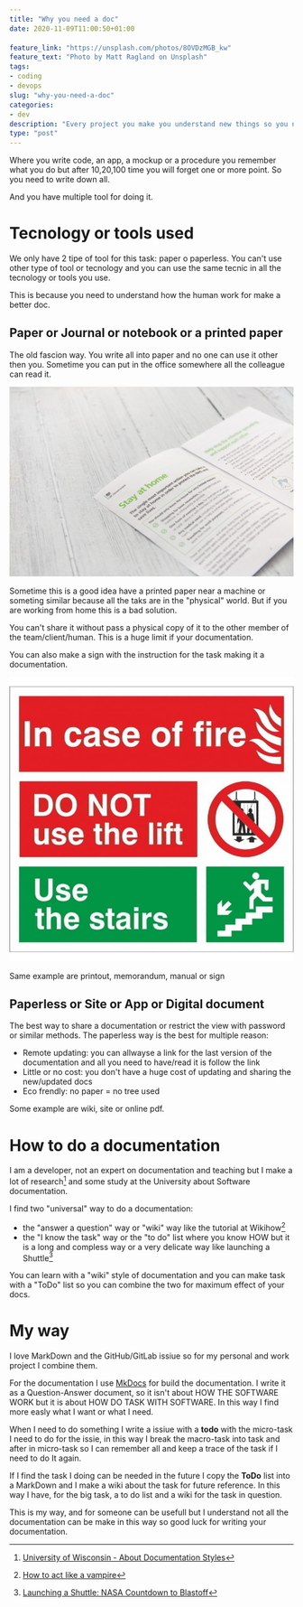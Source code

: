 ```yaml
---
title: "Why you need a doc"
date: 2020-11-09T11:00:50+01:00

feature_link: "https://unsplash.com/photos/8OVDzMGB_kw"
feature_text: "Photo by Matt Ragland on Unsplash"
tags: 
- coding
- devops
slug: "why-you-need-a-doc"
categories: 
- dev
description: "Every project you make you understand new things so you need to write down some thing. Something like a doc"
type: "post"
---
```


Where you write code, an app, a mockup or a procedure you remember what you do but after 10,20,100 time you will forget one or more point. So you need to write down all.

And you have multiple tool for doing it.

# Tecnology or tools used

We only have 2 tipe of tool for this task: paper o paperless. 
You can't use other type of tool or tecnology and you can use the same tecnic in all the tecnology or tools you use. 

This is because you need to understand how the human work for make a better doc.

## Paper or Journal or notebook or a printed paper

The old fascion way. You write all into paper and no one can use it other then you. Sometime you can put in the office somewhere all the colleague can read it. 

![Manual](manual.jpg)

Sometime this is a good idea have a printed paper near a machine or someting similar because all the taks are in the "physical" world. But if you are working from home this is a bad solution. 

You can't share it without pass a physical copy of it to the other member of the team/client/human. This is a huge limit if your documentation.

You can also make a sign with the instruction for the task making it a documentation.

![Fire sign](sign-fire.jpg)

Same example are printout, memorandum, manual or sign

## Paperless or Site or App or Digital document

The best way to share a documentation or restrict the view with password or similar methods. The paperless way is the best for multiple reason:

* Remote updating: you can allwayse a link for the last version of the documentation and all you need to have/read it is follow the link
* Little or no cost: you don't have a huge cost of updating and sharing the new/updated docs
* Eco frendly: no paper = no tree used

Some example are wiki, site or online pdf.

# How to do a documentation

I am a developer, not an expert on documentation and teaching but I make a lot of research[^0] and some study at the University about Software documentation.

I find two "universal" way to do a documentation:

* the "answer a question" way or "wiki" way like the tutorial at Wikihow[^1]
* the "I know the task" way or the "to do" list where you know HOW but it is a long and compless way or a very delicate way like launching a Shuttle[^2]

You can learn with a "wiki" style of documentation and you can make task with a "ToDo" list so you can combine the two for maximum effect of your docs.

# My way

I love MarkDown and the GitHub/GitLab issiue so for my personal and work project I combine them. 

For the documentation I use [MkDocs](https://www.mkdocs.org/) for build the documentation. I write it as a Question-Answer document, so it isn't about HOW THE SOFTWARE WORK but it is about HOW DO TASK WITH SOFTWARE. In this way I find more easly what I want or what I need.

When I need to do something I write a issiue with a __todo__ with the micro-task I need to do for the issie, in this way I break the macro-task into task and after in micro-task so I can remember all and keep a trace of the task if I need to do It again.  

If I find the task I doing can be needed in the future I copy the __ToDo__ list into a MarkDown and I make a wiki about the task for future reference.
In this way I have, for the big task, a to do list and a wiki for the task in question.

This is my way, and for someone can be usefull but I understand not all the documentation can be make in this way so good luck for writing your documentation.


[^0]: [University of Wisconsin  - About Documentation Styles](https://writing.wisc.edu/handbook/documentation/about-documentation-styles/)
[^1]: [How to act like a vampire](https://www.wikihow-fun.com/Act-Like-a-Vampire)
[^2]: [Launching a Shuttle: NASA Countdown to Blastoff](https://www.wired.com/2010/05/process-shuttle/)
